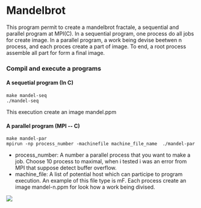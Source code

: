 Mandelbrot
==========

This program permit to create a mandelbrot fractale, a sequential and parallel program  at MPI(C). In a sequential program, one process do all jobs for create image. In a parallel program, a work being devise beetwen n process, and each proces create a part of image. To end, a root process assemble all part for form a final image.

### Compil and execute a programs

#### A sequetial program (In C)
    make mandel-seq
    ./mandel-seq
This execution create an image mandel.ppm

#### A parallel program (MPI -- C)
    make mandel-par
    mpirun -np process_number -machinefile machine_file_name  ./mandel-par

* process_number: A number a parallel process that you want to make a job. Choose 10 process to maximal, when i tested i was an error from MPI that suppose detect buffer overflow.
* machine_file: A list of potential host which can participe to program execution. An example of this file type is mF.
Each process create an image mandel-n.ppm for look how a work being divised.

![](https://github.com/Lalmas/Mandelbrot/blob/master/mandel.ppm)


